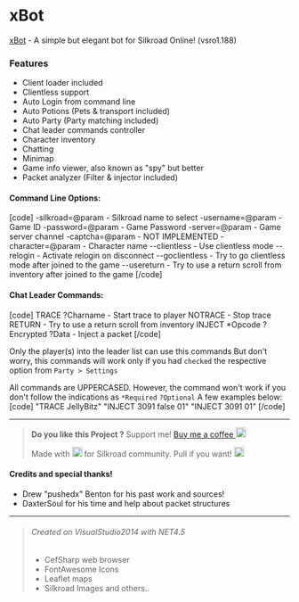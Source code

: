 # xBot
[xBot](https://projexbot.blogspot.com/) - A simple but elegant bot for Silkroad Online! (vsro1.188)

### Features
- Client loader included
- Clientless support
- Auto Login from command line
- Auto Potions (Pets & transport included)
- Auto Party (Party matching included)
- Chat leader commands controller
- Character inventory
- Chatting
- Minimap
- Game info viewer, also known as "spy" but better
- Packet analyzer (Filter & injector included)

#### Command Line Options:
[code]
-silkroad=@param    - Silkroad name to select
-username=@param    - Game ID
-password=@param    - Game Password
-server=@param      - Game server channel
-captcha=@param     - NOT IMPLEMENTED
-character=@param   - Character name
--clientless        - Use clientless mode
--relogin           - Activate relogin on disconnect
--goclientless      - Try to go clientless mode after joined to the game
--usereturn         - Try to use a return scroll from inventory after joined to the game
[/code]

#### Chat Leader Commands:
[code]
TRACE ?Charname                   - Start trace to player
NOTRACE                           - Stop trace
RETURN                            - Try to use a return scroll from inventory
INJECT *Opcode ?Encrypted ?Data   - Inject a packet
[/code]

Only the player(s) into the leader list can use this commands
But don't worry, this commands will work only if you had `checked` the respective option from `Party > Settings`

All commands are UPPERCASED. However, the command won't work if you don't follow the indications as `*Required` `?Optional`
A few examples below:
[code]
"TRACE JellyBitz"
"INJECT 3091 false 01"
"INJECT 3091 01"
[/code]

------------
> **Do you like this Project ?**
> Support me! [Buy me a coffee <img src="https://twemoji.maxcdn.com/2/72x72/2615.png" width="18" height="18">](https://www.buymeacoffee.com/JellyBitz "Coffee <3")
>
> Made with <img title="Love" src="https://twemoji.maxcdn.com/2/72x72/1f499.png" width="18" height="18"> for Silkroad community. Pull if you want! <img title="JellyBitz" src="https://twemoji.maxcdn.com/2/72x72/1f575.png" width="18" height="18">

#### Credits and special thanks!
- Drew "pushedx" Benton for his past work and sources!
- DaxterSoul for his time and help about packet structures

------------
> ###### Created on VisualStudio2014 with NET4.5
> - CefSharp web browser
> - FontAwesome Icons
> - Leaflet maps
> - Silkroad Images and others..